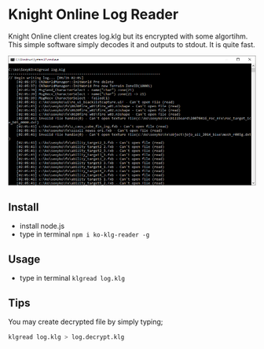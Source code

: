 Knight Online Log Reader
==============================
Knight Online client creates log.klg but its encrypted with some algortihm. This simple software simply decodes it and outputs to stdout. It is quite fast.

![](doc.png)

Install
----------------
* install node.js
* type in terminal `npm i ko-klg-reader -g`

Usage
-----------------
* type in terminal `klgread log.klg`


Tips
----------------

You may create decrypted file by simply typing;

```sh
klgread log.klg > log.decrypt.klg
```
